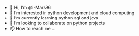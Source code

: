 - 👋 Hi, I’m @i-Mars96
- 👀 I’m interested in python development and cloud computing 
- 🌱 I’m currently learning python sql and java
- 💞️ I’m looking to collaborate on python projects 
- 📫 How to reach me ...

<!---
i-Mars96/i-Mars96 is a ✨ special ✨ repository because its `README.md` (this file) appears on your GitHub profile.
You can click the Preview link to take a look at your changes.
--->

